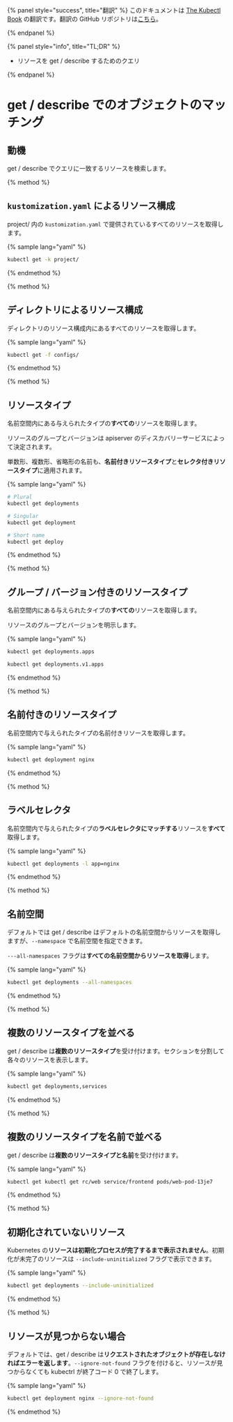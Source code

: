 {% panel style="success", title="翻訳" %}
このドキュメントは [The Kubectl Book](https://kubectl.docs.kubernetes.io/) の翻訳です。翻訳の GitHub リポジトリは[こちら](https://github.com/FujiHaruka/kubectl-book-ja)。

{% endpanel %}

{% panel style="info", title="TL;DR" %}

- リソースを get / describe するためのクエリ

{% endpanel %}

# get / describe でのオブジェクトのマッチング

## 動機

get / describe でクエリに一致するリソースを検索します。

{% method %}

## `kustomization.yaml` によるリソース構成

project/ 内の `kustomization.yaml` で提供されているすべてのリソースを取得します。

{% sample lang="yaml" %}

```bash
kubectl get -k project/
```

{% endmethod %}

{% method %}

## ディレクトリによるリソース構成

ディレクトリのリソース構成内にあるすべてのリソースを取得します。

{% sample lang="yaml" %}

```bash
kubectl get -f configs/
```

{% endmethod %}

{% method %}

## リソースタイプ

名前空間内にある与えられたタイプの**すべての**リソースを取得します。

リソースのグループとバージョンは apiserver のディスカバリーサービスによって決定されます。

単数形、複数形、省略形の名前も、**名前付きリソースタイプ**と**セレクタ付きリソースタイプ**に適用されます。

{% sample lang="yaml" %}

```bash
# Plural
kubectl get deployments
```

```bash
# Singular
kubectl get deployment
```

```bash
# Short name
kubectl get deploy
```

{% endmethod %}

{% method %}

## グループ / バージョン付きのリソースタイプ

名前空間内にある与えられたタイプの**すべての**リソースを取得します。

リソースのグループとバージョンを明示します。

{% sample lang="yaml" %}

```bash
kubectl get deployments.apps
```

```bash
kubectl get deployments.v1.apps
```

{% endmethod %}

{% method %}

## 名前付きのリソースタイプ

名前空間内で与えられたタイプの名前付きリソースを取得します。

{% sample lang="yaml" %}

```bash
kubectl get deployment nginx
```

{% endmethod %}

{% method %}

## ラベルセレクタ

名前空間内で与えられたタイプの**ラベルセレクタにマッチする**リソースを**すべて**取得します。

{% sample lang="yaml" %}

```bash
kubectl get deployments -l app=nginx
```

{% endmethod %}

{% method %}

## 名前空間

デフォルトでは get / describe はデフォルトの名前空間からリソースを取得しますが、`--namespace` で名前空間を指定できます。

`---all-namespaces` フラグは**すべての名前空間からリソースを取得**します。

{% sample lang="yaml" %}

```bash
kubectl get deployments --all-namespaces
```

{% endmethod %}

{% method %}

## 複数のリソースタイプを並べる

get / describe は**複数のリソースタイプ**を受け付けます。セクションを分割して各々のリソースを表示します。

{% sample lang="yaml" %}

```bash
kubectl get deployments,services
```

{% endmethod %}

{% method %}

## 複数のリソースタイプを名前で並べる

get / describe は**複数のリソースタイプと名前**を受け付けます。

{% sample lang="yaml" %}

```bash
kubectl get kubectl get rc/web service/frontend pods/web-pod-13je7
```

{% endmethod %}

{% method %}

## 初期化されていないリソース

Kubernetes の**リソースは初期化プロセスが完了するまで表示されません**。初期化が未完了のリソースは `--include-uninitialized` フラグで表示できます。

{% sample lang="yaml" %}

```bash
kubectl get deployments --include-uninitialized
```

{% endmethod %}

{% method %}

## リソースが見つからない場合

デフォルトでは、get / describe は**リクエストされたオブジェクトが存在しなければエラーを返します**。`--ignore-not-found` フラグを付けると、リソースが見つからなくても kubectrl が終了コード 0 で終了します。

{% sample lang="yaml" %}

```bash
kubectl get deployment nginx --ignore-not-found
```

{% endmethod %}
